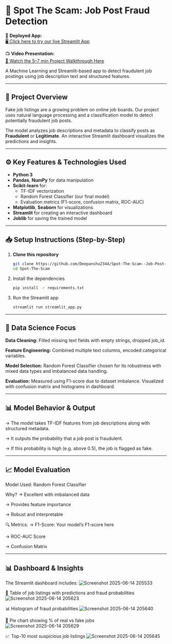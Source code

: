 # 🚨 Spot The Scam: Job Post Fraud Detection

🚀 **Deployed App:**  
[🖥️ Click here to try our live Streamlit App](https://stop-the-scam-job-detection.streamlit.app/)

📺 **Video Presentation:**  
[🎥 Watch the 5–7 min Project Walkthrough Here](https://drive.google.com/file/d/1iQXYUYauS5ivhJu5hHK50SxbT2SQEnBR/view?usp=drive_link)

A Machine Learning and Streamlit-based app to detect fraudulent job postings using job description text and structured features.

---

## 📖 Project Overview

Fake job listings are a growing problem on online job boards. Our project uses natural language processing and a classification model to detect potentially fraudulent job posts.  

The model analyzes job descriptions and metadata to classify posts as **Fraudulent** or **Legitimate**. An interactive Streamlit dashboard visualizes the predictions and insights.

---

## ⚙️ Key Features & Technologies Used

- **Python 3**
- **Pandas**, **NumPy** for data manipulation
- **Scikit-learn** for:
  - TF-IDF vectorization  
  - Random Forest Classifier (our final model)  
  - Evaluation metrics (F1-score, confusion matrix, ROC-AUC)
- **Matplotlib**, **Seaborn** for visualizations
- **Streamlit** for creating an interactive dashboard
- **Joblib** for saving the trained model

---

## 📥 Setup Instructions (Step-by-Step)

1. **Clone this repository**
   ```bash
   git clone https://github.com/Deepanshu2344/Spot-The-Scam--Job-Post-Detection.git
   cd Spot-The-Scam
2. Install the dependencies
    ```bash
   pip install -r requirements.txt
3. Run the Streamlit app
   ```bash
   streamlit run streamlit_app.py

---

## 📌 Data Science Focus

**Data Cleaning:** Filled missing text fields with empty strings, dropped job_id.

**Feature Engineering:** Combined multiple text columns, encoded categorical variables.

**Model Selection:** Random Forest Classifier chosen for its robustness with mixed data types and imbalanced data handling.

**Evaluation:** Measured using F1-score due to dataset imbalance. Visualized with confusion matrix and histograms in dashboard.

---

## 📊 Model Behavior & Output
->  The model takes TF-IDF features from job descriptions along with structured metadata.

-> It outputs the probability that a job post is fraudulent.

-> If this probability is high (e.g. above 0.5), the job is flagged as fake.

---

## 📈 Model Evaluation
Model Used: Random Forest Classifier

Why?
-> Excellent with imbalanced data

-> Provides feature importance

-> Robust and interpretable

🔍 Metrics:
-> F1-Score: Your model’s F1-score here

-> ROC-AUC Score

-> Confusion Matrix

---

## 📊 Dashboard & Insights
The Streamlit dashboard includes:
![Screenshot 2025-06-14 205533](https://github.com/user-attachments/assets/de045b5d-ab36-4fb5-923e-36f853b6a95e)

📑 Table of job listings with predictions and fraud probabilities
![Screenshot 2025-06-14 205623](https://github.com/user-attachments/assets/5b23db9f-c4a8-442d-ae17-b4630e59adb9)

📊 Histogram of fraud probabilities
![Screenshot 2025-06-14 205640](https://github.com/user-attachments/assets/8260827c-c020-405f-9a46-2ae712626409)

🥧 Pie chart showing % of real vs fake jobs
![Screenshot 2025-06-14 205629](https://github.com/user-attachments/assets/18b12cc0-25de-488a-902f-938890db8faf)

📈 Top-10 most suspicious job listings
![Screenshot 2025-06-14 205645](https://github.com/user-attachments/assets/60e2d8bb-d847-463a-84c0-4ca132348fae)
